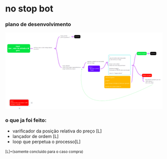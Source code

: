 <h1>no stop bot</h1>

<h3>plano de desenvolvimento</h3>

<img src='mapa.png'>

<h3>o que ja foi feito:</h3>
<ul>
<li>varificador da posição relativa do preço [L]</li>
<li>lançador de ordem [L]</li>
<li>loop que perpetua o processo[L]</li>
</ul>
<small>[L]=(somente concluido para o caso compra)</small>
